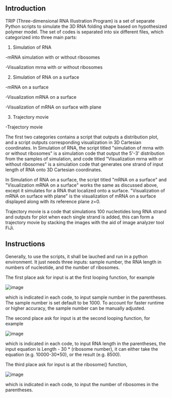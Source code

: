 ## Introduction
TRIP (Three-dimensional RNA Illustration Program) is a set of separate Python scripts to simulate the 3D RNA folding shape based on hypothesized polymer model.
The set of codes is separated into six different files, which categorized into three main parts: 

1. Simulation of RNA 

  -mRNA simulation with or without ribosomes

  -Visualization mrna with or without ribosomes

2. Simulation of RNA on a surface

  -mRNA on a surface

  -Visualization mRNA on a surface

  -Visualization of mRNA on surface with plane

3. Trajectory movie

  -Trajectory movie

The first two categories contains a script that outputs a distribution plot, and a script outputs corresponding visualization in 3D Cartesian coordinates.
In Simulation of RNA, the script titled "simulation of mrna with or without ribosomes" is a simulation code that output the 5'-3' distribution from the samples of simulation, and code titled "Visualization mrna with or without ribosomes" is a simulation code that generates one strand of input length of RNA onto 3D Cartesian coordinates.

In Simulation of RNA on a surface,  the script titled "mRNA on a surface" and "Visualization mRNA on a surface" works the same as discussed above, except it simulates for a RNA that localized onto a surface. "Visualization of mRNA on surface with plane" is the visualization of mRNA on a surface displayed along with its reference plane z=0.

Trajectory movie is a code that simulations 100 nucleotides long RNA strand and outputs for plot when each single strand is added, this can form a trajectory movie by stacking the images with the aid of image analyzer tool FiJi.

## Instructions
Generally, to use the scripts, it shall be lauched and run in a python environment. It just needs three inputs: sample number, the RNA length in numbers of nucleotide, and the number of ribosomes.

The first place ask for input is at the first looping function, for example

![image](https://user-images.githubusercontent.com/75511362/133612275-fa74cd18-cd7a-475c-8e67-eba2f62f9dce.png)

which is indicated in each code, to input sample number in the parentheses. The sample number is set default to be 1000. To account for faster runtime or higher accuracy, the sample number can be manually adjusted.

The second place ask for input is at the second looping function, for example

![image](https://user-images.githubusercontent.com/75511362/133612501-029a9fb3-c56f-4b91-8876-b7f45b67d6b2.png)

which is indicated in each code, to input RNA length in the parentheses, the input equation is Length - 30 * (ribosome number), it can either take the equation (e.g. 10000-30*50), or the result (e.g. 8500).

The third place ask for input is at the ribosome() function, 

![image](https://user-images.githubusercontent.com/75511362/133612850-264ec8c0-8736-45ca-99ef-e2cde6a77691.png)


which is indicated in each code, to input the number of ribosomes in the parentheses.
